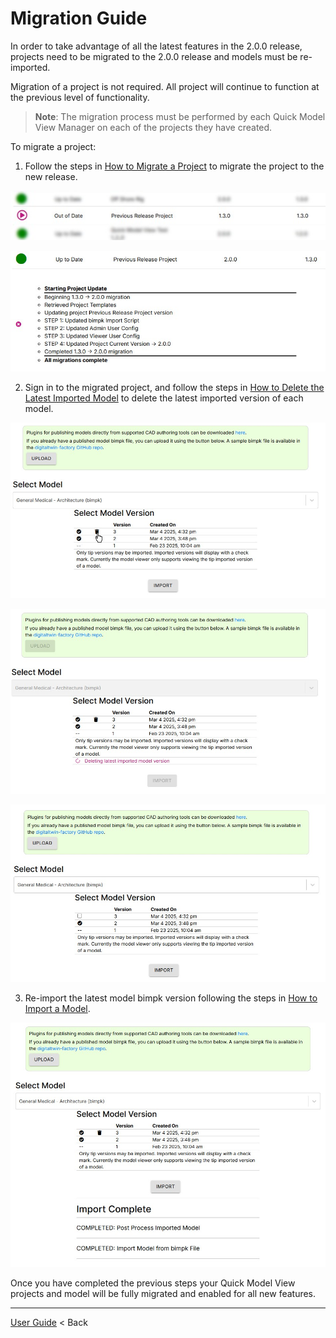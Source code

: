 # Migration Guide

In order to take advantage of all the latest features in the 2.0.0 release, projects need to be migrated to the 2.0.0 release and models must be re-imported.

Migration of a project is not required. All project will continue to function at the previous level of functionality.

> **Note**: The migration process must be performed by each Quick Model View Manager on each of the projects they have created.

To migrate a project:

1. Follow the steps in [How to Migrate a Project](../projectmaker/migrateproject.md) to migrate the project to the new release.

![migrate button](../../img/migrate-btn.jpg)

![migrate complete](../../img/migrate-complete.jpg)

2. Sign in to the migrated project, and follow the steps in [How to Delete the Latest Imported Model](../quickmodelview/deletemodel.md) to delete the latest imported version of each model.

![dletemodel](../../img/delete-imp-model-icon.jpg)

![dletemodelrunning](../../img/delete-imp-model-running.jpg)

![dletemodelreimp](../../img/delete-imp-reimport.jpg)

3. Re-import the latest model bimpk version following the steps in [How to Import a Model](../quickmodelview/importmodel.md).

![import done](../../img/migrat-reimport-v3.jpg)

Once you have completed the previous steps your Quick Model View projects and model will be fully migrated and enabled for all new features.

---

[User Guide](../README.md) < Back